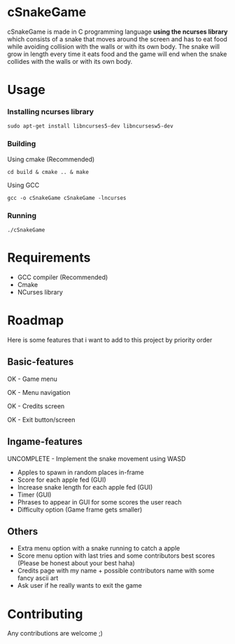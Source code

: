 # cSnakeGame
cSnakeGame is made in C programming language **using the ncurses library** which
consists of a snake that moves around the screen and has to eat food while avoiding collision
with the walls or with its own body. The snake will grow in length every time it eats food and the game will end when the snake collides with the walls or with its own body.

# Usage

### Installing ncurses library

    sudo apt-get install libncurses5-dev libncursesw5-dev

### Building
Using cmake (Recommended)

    cd build & cmake .. & make

Using GCC

    gcc -o cSnakeGame cSnakeGame -lncurses

### Running
    ./cSnakeGame

# Requirements
- GCC compiler (Recommended)
- Cmake
- NCurses library

# Roadmap
Here is some features that i want to add to this project by priority order

## Basic-features
OK - Game menu

OK - Menu navigation

OK - Credits screen

OK - Exit button/screen

## Ingame-features
UNCOMPLETE - Implement the snake movement using WASD
- Apples to spawn in random places in-frame
- Score for each apple fed (GUI)
- Increase snake length for each apple fed (GUI)
- Timer (GUI)
- Phrases to appear in GUI for some scores the user reach
- Difficulty option (Game frame gets smaller)

## Others
- Extra menu option with a snake running to catch a apple
- Score menu option with last tries and some contributors best scores (Please be honest about your best haha)
- Credits page with my name + possible contributors name with some fancy ascii art
- Ask user if he really wants to exit the game

# Contributing

Any contributions are welcome ;)
